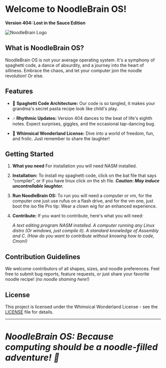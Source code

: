 # Welcome to NoodleBrain OS!

**Version 404: Lost in the Sauce Edition**

![NoodleBrain Logo](https://i.imgur.com/4eOjrLb.jpeg)

## What is NoodleBrain OS?

NoodleBrain OS is not your average operating system. It's a symphony of spaghetti code, a dance of absurdity, and a journey into the heart of silliness. Embrace the chaos, and let your computer join the noodle revolution! Or else.

## Features

- 🍝 **Spaghetti Code Architecture:** Our code is so tangled, it makes your grandma's secret pasta recipe look like child's play.
  
- 🎶 **Rhythmic Updates:** Version 404 dances to the beat of life's eighth notes. Expect surprises, giggles, and the occasional tap-dancing bug.

- 🌈 **Whimsical Wonderland License:** Dive into a world of freedom, fun, and frolic. Just remember to share the laughter!

## Getting Started
1. **What you need**
    For installation you will need NASM installed.

2. **Installation:**
    To install my spaghetti code, click on the bat file that says "compiler",
    or if you have linux click on the sh file.
    ***Caution: May induce uncontrollable laughter.***

4. **Run NoodleBrain OS:**
   To run you will need a computer or vm, for the computer one just use rufus on a flash drive,
   and for the vm one, just boot the iso file
    Pro tip: Wear a clown wig for an enhanced experience.

6. **Contribute:**
    If you want to contribute, here's what you will need:

    *A text editing program*
    *NASM installed.*
    *A computer running any Linux distro (Or windows, just compile it).*
    *A standard knowledge of Assembly and C. (How do you want to contribute without knowing how to code, Cmon!)*

## Contribution Guidelines

We welcome contributors of all shapes, sizes, and noodle preferences. Feel free to submit bug reports, feature requests, or just share your favorite noodle recipe! *(no noodle shaming here!)*

## License

This project is licensed under the Whimsical Wonderland License - see the [LICENSE](LICENSE) file for details.

---

# ***NoodleBrain OS: Because computing should be a noodle-filled adventure! 🍜***
